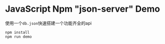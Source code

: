 JavaScript Npm "json-server" Demo
=================================

使用一个`db.json`快速搭建一个功能齐全的api

```
npm install
npm run demo
```
